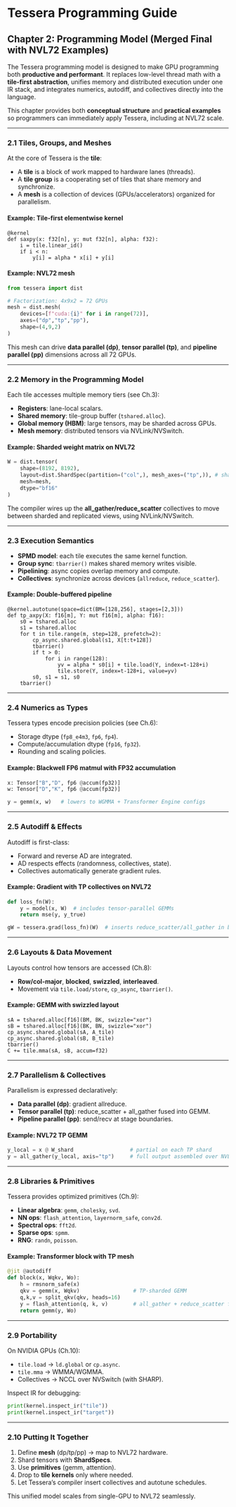 # Tessera Programming Guide  
## Chapter 2: Programming Model (Merged Final with NVL72 Examples)

The Tessera programming model is designed to make GPU programming both **productive and performant**. It replaces low-level thread math with a **tile-first abstraction**, unifies memory and distributed execution under one IR stack, and integrates numerics, autodiff, and collectives directly into the language.  

This chapter provides both **conceptual structure** and **practical examples** so programmers can immediately apply Tessera, including at NVL72 scale.

---

### 2.1 Tiles, Groups, and Meshes

At the core of Tessera is the **tile**:  
- A **tile** is a block of work mapped to hardware lanes (threads).  
- A **tile group** is a cooperating set of tiles that share memory and synchronize.  
- A **mesh** is a collection of devices (GPUs/accelerators) organized for parallelism.  

#### Example: Tile-first elementwise kernel
```tessera
@kernel
def saxpy(x: f32[n], y: mut f32[n], alpha: f32):
    i = tile.linear_id()
    if i < n:
        y[i] = alpha * x[i] + y[i]
```

#### Example: NVL72 mesh
```python
from tessera import dist

# Factorization: 4x9x2 = 72 GPUs
mesh = dist.mesh(
    devices=[f"cuda:{i}" for i in range(72)],
    axes=("dp","tp","pp"),
    shape=(4,9,2)
)
```

This mesh can drive **data parallel (dp)**, **tensor parallel (tp)**, and **pipeline parallel (pp)** dimensions across all 72 GPUs.

---

### 2.2 Memory in the Programming Model

Each tile accesses multiple memory tiers (see Ch.3):  
- **Registers**: lane-local scalars.  
- **Shared memory**: tile-group buffer (`tshared.alloc`).  
- **Global memory (HBM)**: large tensors, may be sharded across GPUs.  
- **Mesh memory**: distributed tensors via NVLink/NVSwitch.  

#### Example: Sharded weight matrix on NVL72
```python
W = dist.tensor(
    shape=(8192, 8192),
    layout=dist.ShardSpec(partition=("col",), mesh_axes=("tp",)), # sharded across tensor-parallel axis
    mesh=mesh,
    dtype="bf16"
)
```

The compiler wires up the **all_gather/reduce_scatter** collectives to move between sharded and replicated views, using NVLink/NVSwitch.

---

### 2.3 Execution Semantics

- **SPMD model**: each tile executes the same kernel function.  
- **Group sync**: `tbarrier()` makes shared memory writes visible.  
- **Pipelining**: async copies overlap memory and compute.  
- **Collectives**: synchronize across devices (`allreduce`, `reduce_scatter`).  

#### Example: Double-buffered pipeline
```tessera
@kernel.autotune(space=dict(BM=[128,256], stages=[2,3]))
def tp_axpy(X: f16[m], Y: mut f16[m], alpha: f16):
    s0 = tshared.alloc
    s1 = tshared.alloc
    for t in tile.range(m, step=128, prefetch=2):
        cp_async.shared.global(s1, X[t:t+128])
        tbarrier()
        if t > 0:
            for i in range(128):
                yv = alpha * s0[i] + tile.load(Y, index=t-128+i)
                tile.store(Y, index=t-128+i, value=yv)
        s0, s1 = s1, s0
    tbarrier()
```

---

### 2.4 Numerics as Types

Tessera types encode precision policies (see Ch.6):  
- Storage dtype (`fp8_e4m3`, `fp6`, `fp4`).  
- Compute/accumulation dtype (`fp16`, `fp32`).  
- Rounding and scaling policies.  

#### Example: Blackwell FP6 matmul with FP32 accumulation
```python
x: Tensor["B","D", fp6 @accum(fp32)]
w: Tensor["D","K", fp6 @accum(fp32)]

y = gemm(x, w)   # lowers to WGMMA + Transformer Engine configs
```

---

### 2.5 Autodiff & Effects

Autodiff is first-class:  
- Forward and reverse AD are integrated.  
- AD respects effects (randomness, collectives, state).  
- Collectives automatically generate gradient rules.  

#### Example: Gradient with TP collectives on NVL72
```python
def loss_fn(W):
    y = model(x, W)  # includes tensor-parallel GEMMs
    return mse(y, y_true)

gW = tessera.grad(loss_fn)(W)  # inserts reduce_scatter/all_gather in backward pass
```

---

### 2.6 Layouts & Data Movement

Layouts control how tensors are accessed (Ch.8):  
- **Row/col-major**, **blocked**, **swizzled**, **interleaved**.  
- Movement via `tile.load/store`, `cp_async`, `tbarrier()`.  

#### Example: GEMM with swizzled layout
```tessera
sA = tshared.alloc[f16](BM, BK, swizzle="xor")
sB = tshared.alloc[f16](BK, BN, swizzle="xor")
cp_async.shared.global(sA, A_tile)
cp_async.shared.global(sB, B_tile)
tbarrier()
C += tile.mma(sA, sB, accum=f32)
```

---

### 2.7 Parallelism & Collectives

Parallelism is expressed declaratively:  
- **Data parallel (dp)**: gradient allreduce.  
- **Tensor parallel (tp)**: reduce_scatter + all_gather fused into GEMM.  
- **Pipeline parallel (pp)**: send/recv at stage boundaries.  

#### Example: NVL72 TP GEMM
```python
y_local = x @ W_shard                  # partial on each TP shard
y = all_gather(y_local, axis="tp")     # full output assembled over NVLink/NVSwitch
```

---

### 2.8 Libraries & Primitives

Tessera provides optimized primitives (Ch.9):  
- **Linear algebra**: `gemm`, `cholesky`, `svd`.  
- **NN ops**: `flash_attention`, `layernorm_safe`, `conv2d`.  
- **Spectral ops**: `fft2d`.  
- **Sparse ops**: `spmm`.  
- **RNG**: `randn`, `poisson`.  

#### Example: Transformer block with TP mesh
```python
@jit @autodiff
def block(x, Wqkv, Wo):
    h = rmsnorm_safe(x)
    qkv = gemm(x, Wqkv)                 # TP-sharded GEMM
    q,k,v = split_qkv(qkv, heads=16)
    y = flash_attention(q, k, v)        # all_gather + reduce_scatter fused
    return gemm(y, Wo)
```

---

### 2.9 Portability

On NVIDIA GPUs (Ch.10):  
- `tile.load` → `ld.global` or `cp.async`.  
- `tile.mma` → WMMA/WGMMA.  
- Collectives → NCCL over NVSwitch (with SHARP).  

Inspect IR for debugging:  
```python
print(kernel.inspect_ir("tile"))
print(kernel.inspect_ir("target"))
```

---

### 2.10 Putting It Together

1. Define **mesh** (dp/tp/pp) → map to NVL72 hardware.  
2. Shard tensors with **ShardSpecs**.  
3. Use **primitives** (gemm, attention).  
4. Drop to **tile kernels** only where needed.  
5. Let Tessera’s compiler insert collectives and autotune schedules.  

This unified model scales from single-GPU to NVL72 seamlessly.

